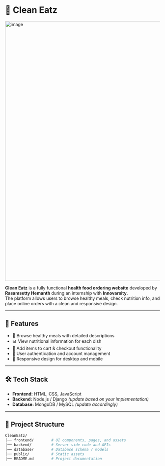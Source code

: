 # 🍴 Clean Eatz  
<img width="1882" height="843" alt="image" src="https://github.com/user-attachments/assets/90615222-0a31-45e9-a8eb-0e5039266752" />


**Clean Eatz** is a fully functional **health food ordering website** developed by **Rasamsetty Hemanth** during an internship with **Innovarsity**.  
The platform allows users to browse healthy meals, check nutrition info, and place online orders with a clean and responsive design.  

---

## 🚀 Features  
- 🥗 Browse healthy meals with detailed descriptions  
- 📊 View nutritional information for each dish  
- 🛒 Add items to cart & checkout functionality  
- 👤 User authentication and account management  
- 📱 Responsive design for desktop and mobile  

---

## 🛠️ Tech Stack  
- **Frontend:** HTML, CSS, JavaScript  
- **Backend:** Node.js / Django *(update based on your implementation)*  
- **Database:** MongoDB / MySQL *(update accordingly)*  

---

## 📂 Project Structure  
```bash
CleanEatz/
│── frontend/        # UI components, pages, and assets
│── backend/         # Server-side code and APIs
│── database/        # Database schema / models
│── public/          # Static assets
│── README.md        # Project documentation
